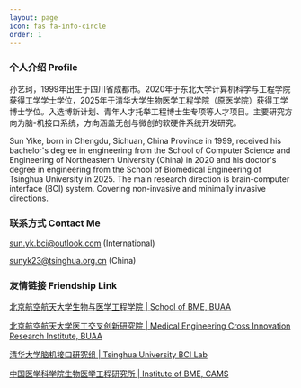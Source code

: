 ```yaml
---
layout: page
icon: fas fa-info-circle
order: 1
---
```


### 个人介绍 Profile
孙艺珂，1999年出生于四川省成都市。2020年于东北大学计算机科学与工程学院获得工学学士学位，2025年于清华大学生物医学工程学院（原医学院）获得工学博士学位。入选博新计划、青年人才托举工程博士生专项等人才项目。主要研究方向为脑-机接口系统，方向涵盖无创与微创的软硬件系统开发研究。


Sun Yike, born in Chengdu, Sichuan, China Province in 1999, received his bachelor's degree in engineering from the School of Computer Science and Engineering of Northeastern University (China) in 2020 and his doctor's degree in engineering from the School of Biomedical Engineering of Tsinghua University in 2025. The main research direction is brain-computer interface (BCI) system. Covering non-invasive and minimally invasive directions.

### 联系方式 Contact Me
<a href="sun.yk.bci@outlook.com">sun.yk.bci@outlook.com</a> (International)

<a href="sunyk23@tsinghua.org.cn">sunyk23@tsinghua.org.cn</a> (China)

### 友情链接 Friendship Link
<a href="https://bme.buaa.edu.cn">北京航空航天大学生物与医学工程学院 | School of BME, BUAA</a>

<a href="https://bme.buaa.edu.cn">北京航空航天大学医工交叉创新研究院 | Medical Engineering Cross Innovation Research Institute, BUAA</a>

<a href="https://bci.med.tsinghua.edu.cn">清华大学脑机接口研究组 | Tsinghua University BCI Lab</a>

<a href="https://bme.cams.cn">中国医学科学院生物医学工程研究所 | Institute of BME, CAMS</a>
